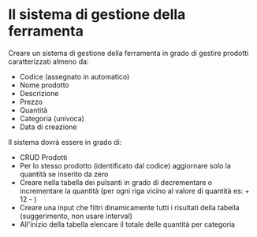 # Il sistema di gestione della ferramenta

Creare un sistema di gestione della ferramenta in grado di gestire prodotti caratterizzati almeno da:
- Codice (assegnato in automatico)
- Nome prodotto
- Descrizione
- Prezzo
- Quantità
- Categoria (univoca)
- Data di creazione

Il sistema dovrà essere in grado di:
- CRUD Prodotti
- Per lo stesso prodotto (identificato dal codice) aggiornare solo la quantità se inserito da zero
- Creare nella tabella dei pulsanti in grado di decrementare o incrementare la quantità (per ogni riga vicino al valore di quantità es: + 12 - )
- Creare una input che filtri dinamicamente tutti i risultati della tabella (suggerimento, non usare interval)
- All'inizio della tabella elencare il totale delle quantità per categoria
